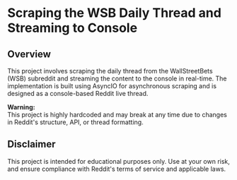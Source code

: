 # Scraping the WSB Daily Thread and Streaming to Console

## Overview

This project involves scraping the daily thread from the WallStreetBets (WSB) subreddit
and streaming the content to the console in real-time. The implementation is built using
AsyncIO for asynchronous scraping and is designed as a console-based Reddit live thread.

**Warning:**  
This project is highly hardcoded and may break at any time due to changes in
Reddit's structure, API, or thread formatting.

## Disclaimer

This project is intended for educational purposes only. Use at your own risk, and ensure compliance with Reddit's terms of service and applicable laws.
